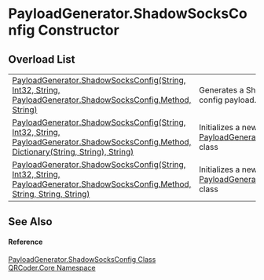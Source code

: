 # PayloadGenerator.ShadowSocksConfig Constructor


## Overload List
<table>
<tr>
<td><a href="M_QRCoder_Core_PayloadGenerator_ShadowSocksConfig__ctor_1.md">PayloadGenerator.ShadowSocksConfig(String, Int32, String, PayloadGenerator.ShadowSocksConfig.Method, String)</a></td>
<td>Generates a ShadowSocks proxy config payload.</td></tr>
<tr>
<td><a href="M_QRCoder_Core_PayloadGenerator_ShadowSocksConfig__ctor.md">PayloadGenerator.ShadowSocksConfig(String, Int32, String, PayloadGenerator.ShadowSocksConfig.Method, Dictionary(String, String), String)</a></td>
<td>Initializes a new instance of the <a href="T_QRCoder_Core_PayloadGenerator_ShadowSocksConfig.md">PayloadGenerator.ShadowSocksConfig</a> class</td></tr>
<tr>
<td><a href="M_QRCoder_Core_PayloadGenerator_ShadowSocksConfig__ctor_2.md">PayloadGenerator.ShadowSocksConfig(String, Int32, String, PayloadGenerator.ShadowSocksConfig.Method, String, String, String)</a></td>
<td>Initializes a new instance of the <a href="T_QRCoder_Core_PayloadGenerator_ShadowSocksConfig.md">PayloadGenerator.ShadowSocksConfig</a> class</td></tr>
</table>

## See Also


#### Reference
<a href="T_QRCoder_Core_PayloadGenerator_ShadowSocksConfig.md">PayloadGenerator.ShadowSocksConfig Class</a>  
<a href="N_QRCoder_Core.md">QRCoder.Core Namespace</a>  
